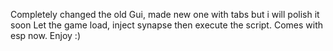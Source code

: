 Completely changed the old Gui, made new one with tabs but i will polish it soon
Let the game load, inject synapse then execute the script. Comes with esp now. Enjoy :)
